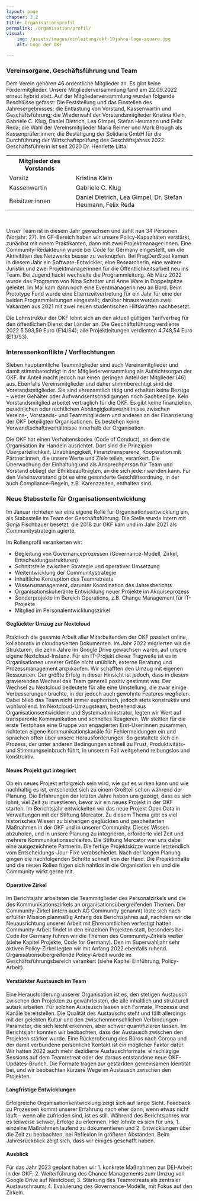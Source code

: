 ```yaml
---
layout: page
chapter: 3.2
title: Organisationsprofil
permalink: /organisation/profil/
visual:
    img: /assets/images/einleitung/okf-10jahre-logo-square.jpg
    alt: Logo der OKF

---
```


### Vereinsorgane, Geschäftsführung und Team 

Dem Verein gehören 46 ordentliche Mitglieder an. Es gibt keine Fördermitglieder. Unsere Mitgliederversammlung fand am 22.09.2022 erneut hybrid statt. Auf der Mitgliederversammlung wurden folgende Beschlüsse gefasst: Die Feststellung und das Einstellen des Jahresergebnisses; die Entlastung von Vorstand, Kassenwartin und Geschäftsführung; die Wiederwahl der Vorstandsmitglieder Kristina Klein, Gabriele C. Klug, Daniel Dietrich, Lea Gimpel, Stefan Heumann und Felix Reda; die Wahl der Vereinsmitglieder Maria Reimer und Mark Brough als Kassenprüfer:innen; die Bestätigung der Solidaris GmbH für die Durchführung der Wirtschaftsprüfung des Geschäftsjahres 2022. Geschäftsführerin ist seit 2020 Dr. Henriette Litta.

<table width="600">
  <tr>
    <th>Mitglieder des Vorstands</th>
  </tr>
  <tr>
    <td>Vorsitz</td>
    <td>Kristina Klein</td>
  </tr>
  <tr>
    <td>Kassenwartin</td>
    <td>Gabriele C. Klug</td>
  </tr>
  <tr>
    <td>Beisitzer:innen</td>
    <td>Daniel Dietrich, Lea Gimpel, Dr. Stefan Heumann, Felix Reda</td>
  </tr>
 
 </table>

<br>

Unser Team ist in diesem Jahr gewachsen und zählt nun 34 Personen (Vorjahr: 27). Im GF-Bereich haben wir unsere Policy-Kapazitäten verstärkt, zunächst mit einem Praktikanten, dann mit zwei Projektmanager:innen. Eine Community-Redakteurin wurde bei Code for Germany eingestellt, um die Aktivitäten des Netzwerks besser zu verknüpfen. Bei FragDenStaat kamen in diesem Jahr ein Software-Entwickler, eine Researcherin, eine weitere Juristin und zwei Projektmanagerinnen für die Öffentlichkeitsarbeit neu ins Team. Bei Jugend hackt wechselte die Programmleitung. Ab März 2022 wurde das Programm von Nina Schröter und Anne Ware in Doppelspitze geleitet. Im Mai kam dann noch eine Eventmanagerin neu an Bord. Beim Prototype Fund wurde eine Elternzeitvertretung für ein Jahr für eine der beiden Programmleitungen eingestellt; darüber hinaus wurden zwei Vakanzen aus 2021 mit zwei neuen studentischen Hilfskräften nachbesetzt.

Die Lohnstruktur der OKF lehnt sich an den aktuell gültigen Tarifvertrag für den öffentlichen Dienst der Länder an. Die Geschäftsführung verdiente 2022 5.593,59 Euro (E14/S4); alle Projektleitungen verdienten 4.748,54 Euro (E13/S3).

### Interessenkonflikte / Verflechtungen

Sieben hauptamtliche Teammitglieder sind auch Vereinsmitglieder und damit stimmberechtigt in der Mitgliederversammlung als Aufsichtsorgan der OKF. Ihr Anteil macht jedoch nur einen geringen Anteil der Mitglieder (46) aus. Ebenfalls Vereinsmitglieder und daher stimmberechtigt sind die Vorstandsmitglieder. Sie sind ehrenamtlich tätig und erhalten keine Bezüge – weder Gehälter oder Aufwandsentschädigungen noch Sachbezüge. Kein Vorstandsmitglied arbeitet vertraglich für die OKF. Es gibt keine finanziellen, persönlichen oder rechtlichen Abhängigkeitsverhältnisse zwischen Vereins-, Vorstands- und Teammitgliedern und anderen an der Finanzierung der OKF beteiligten Organisationen. Es bestehen keine Verwandtschaftsverhältnisse innerhalb der Organisation.

Die OKF hat einen Verhaltenskodex (Code of Conduct), an dem die Organisation ihr Handeln ausrichtet. Dort sind die Prinzipien Überparteilichkeit, Unabhängigkeit, Finanztransparenz, Kooperation mit Partner:innen, die unsere Werte und Ziele teilen, verankert. Die Überwachung der Einhaltung und als Ansprechperson für Team und Vorstand obliegt der Ethikbeauftragten, an die sich jede:r wenden kann. Für den Vereinsvorstand gibt es eine gesonderte Geschäftsordnung, in der auch Compliance-Regeln, z.B. Karenzzeiten, enthalten sind.


### Neue Stabsstelle für Organisationsentwicklung

Im Januar richteten wir eine eigene Rolle für Organisationsentwicklung ein, als Stabsstelle im Team der Geschäftsführung. Die Stelle wurde intern mit Sonja Fischbauer besetzt, die 2018 zur OKF kam und im Jahr 2021 als Communitystrategin agierte.

Im Rollenprofil verankerten wir:

* Begleitung von Governanceprozessen (Governance-Modell, Zirkel, Entscheidungsstrukturen)
* Schnittstelle zwischen Strategie und operativer Umsetzung
* Weitentwicklung der Communitystrategie
* Inhaltliche Konzeption des Teamretreats
* Wissensmanagement, darunter Koordination des Jahresberichts
* Organisationskoheränte Entwicklung neuer Projekte im Akquiseprozess
* Sonderprojekte im Bereich Operations, z.B. Change Management für IT-Projekte
* Mitglied im Personalentwicklungszirkel

#### Geglückter Umzug zur Nextcloud

Praktisch die gesamte Arbeit aller Mitarbeitenden der OKF passiert online, kollaborativ in cloudbasierten Dokumenten. Im Jahr 2022 migrierten wir die Strukturen, die zehn Jahre im Google Drive gewachsen waren, auf unsere eigene Nextcloud-Instanz. Für ein IT-Projekt dieser Tragweite ist es in Organisationen unserer Größe nicht unüblich, externe Beratung und Prozessmanagement anzukaufen. Wir schafften den Umzug mit eigenen Ressourcen. Der größte Erfolg in dieser Hinsicht ist jedoch, dass in diesem gravierenden Wechsel das Team generell positiv gestimmt war. Der Wechsel zu Nextcloud bedeutete für alle eine Umstellung, die zwar einige Verbesserungen brachte, in der jedoch auch gewohnte Features wegfielen. Dabei blieb das Team nicht immer euphorisch, jedoch stets konstruktiv und wohlwollend. Im Nextcloud-Umzugsteam, bestehend aus Organisationsentwicklerin und Systemadministrator, legten wir Wert auf transparente Kommunikation und schnelles Reagieren. Wir stellten für die erste Testphase eine Gruppe von engagierten Erst-User:innen zusammen, richteten eigene Kommunikationskanäle für Fehlermeldungen ein und sprachen offen über unsere Herausforderungen. So gestaltete sich ein Prozess, der unter anderen Bedingungen schnell zu Frust, Produktivitäts- und Stimmungseinbruch führt, in unserem Fall weitgehend reibungslos und konstruktiv.

#### Neues Projekt gut integriert

Ob ein neues Projekt erfolgreich sein wird, wie gut es wirken kann und wie nachhaltig es ist, entscheidet sich zu einem Großteil schon während der Planung. Die Erfahrungen der letzten Jahre haben uns gezeigt, dass es sich lohnt, viel Zeit zu investieren, bevor wir ein neues Projekt in der OKF starten. Im Berichtsjahr entwickelten wir das neue Projekt Open Data in Verwaltungen mit der Stiftung Mercator. Zu diesem Thema gibt es viel historisches Wissen zu bisherigen geglückten und gescheiterten Maßnahmen in der OKF und in unserer Community. Dieses Wissen abzuholen, und in unsere Planung zu integrieren, erforderte viel Zeit und mehrere Kommunikationsschleifen. Die Stiftung Mercator war uns dabei eine ausgezeichnete Partnerin. Die fertige Projektskizze wurde letztendlich vom Entscheidungs-Jour-Fixe verabschiedet. Nach der langen Planung gingen die nachfolgenden Schritte schnell von der Hand. Die Projektinhalte und die neuen Rollen fügen sich nahtlos in die Organisation ein und die Community wirkt gerne mit.

#### Operative Zirkel

Im Berichtsjahr arbeiteten die Teammitglieder des Personalzirkels und die des Kommunikationszirkels an organisationsübergreifenden Themen. Der Community-Zirkel (intern auch AG Community genannt) löste sich nach erfüllter Mission planmäßig Anfang des Berichtsjahres auf, nachdem wir die Neuausrichtung unserer Arbeit mit Ehrenamtlichen verfestigt hatten. Community-Arbeit findet in den einzelnen Projekten statt, besonders bei Code for Germany führen wir die Themen des Community-Zirkels weiter (siehe Kapitel Projekte, Code for Germany). Den im Superwahljahr sehr aktiven Policy-Zirkel legten wir mit Anfang 2022 ebenfalls ruhend. Organisationsübergreifende Policy-Arbeit wurde im Geschäftsführungsbereich verankert (siehe Kapitel Einführung, Policy-Arbeit). 

#### Verstärkter Austausch im Team 

Eine Herausforderung unserer Organisation ist es, den stetigen Austausch zwischen den Projekten zu gewährleisten, die alle inhaltlich und strukturell autark arbeiten. Für solchen Austausch lassen sich Formate, Prozesse und Kanäle bereitstellen. Die Qualität des Austauschs steht und fällt allerdings mit der gelebten Kultur und den zwischenmenschlichen Verbindungen – Parameter, die sich leicht erkennen, aber schwer quantifizieren lassen. Im Berichtsjahr konnten wir beobachten, dass der Austausch zwischen den Projekten stärker wurde. Eine Rückeroberung des Büros nach Corona und der damit verbundene persönliche Kontakt ist ein möglicher Faktor dafür. Wir hatten 2022 auch mehr dezidierte Austauschformate: einschlägige Sessions auf dem Teamretreat oder der daraus entstandene neue OKF-Updates-Brunch. Die Formate tragen zur gestärkten gemeinsamen Identität bei, und wir beobachten kürzere Wege im Austausch zwischen den Projekten.

#### Langfristige Entwicklungen 

Erfolgreiche Organisationsentwicklung zeigt sich auf lange Sicht. Feedback zu Prozessen kommt unserer Erfahrung nach eher dann, wenn etwas nicht läuft – wenn alle zufrieden sind, ist es still. Während des Berichtsjahres war es teilweise schwer, Erfolge zu erkennen. Hier lohnte es sich für uns, 1. einzelne Maßnahmen laufend zu dokumentieren und 2. Entwicklungen über die Zeit zu beobachten, bei Reflexion in größeren Abständen. Beim Jahresrückblick zeigt sich, dass wir einiges geschafft haben.

#### Ausblick

Für das Jahr 2023 geplant haben wir 1. konkrete Maßnahmen zur DEI-Arbeit in der OKF; 2. Weiterführung des Chance Managements zum Umzug von Google Drive auf Nextcloud; 3. Stärkung des Teamretreats als zentraler Austauschraum; 4. Evaluierung des Governance-Modells, mit Fokus auf den Zirkeln.
